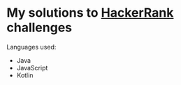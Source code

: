 # My solutions to [HackerRank](https://www.hackerrank.com/) challenges

Languages used:
 * Java
 * JavaScript
 * Kotlin
 